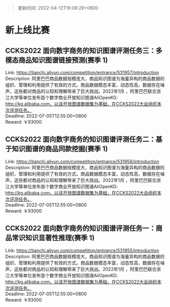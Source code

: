 > 更新时间: 2022-04-12T16:06:29+0800 

# 新上线比赛


## CCKS2022 面向数字商务的知识图谱评测任务三：多模态商品知识图谱链接预测(赛季 1)
Link: https://tianchi.aliyun.com/competition/entrance/531957/introduction  
Description: 阿里巴巴商品数据规模庞大，商品知识图谱为海量异构的商品数据的组织、管理和利用提供了有效的方式。商品数据模态丰富，动态性高，数据存在噪声，这些都对商品的认知和理解带来了巨大挑战。2022年1月 ，阿里巴巴联合浙江大学等单位发布首个数字商业开放知识图谱AliOpenKG: http://kg.alibaba.com。以该开放图谱数据集为基础，在CCKS2022大会组织本次评测任务。  
Deadline: 2022-07-05T12:55:00+0800  
Reward: ￥93000  

## CCKS2022 面向数字商务的知识图谱评测任务二：基于知识图谱的商品同款挖掘(赛季 1)
Link: https://tianchi.aliyun.com/competition/entrance/531956/introduction  
Description: 阿里巴巴商品数据规模庞大，商品知识图谱为海量异构的商品数据的组织、管理和利用提供了有效的方式。商品数据模态丰富，动态性高，数据存在噪声，这些都对商品的认知和理解带来了巨大挑战。2022年1月 ，阿里巴巴联合浙江大学等单位发布首个数字商业开放知识图谱AliOpenKG: http://kg.alibaba.com。以该开放图谱数据集为基础，在CCKS2022大会组织本次评测任务。  
Deadline: 2022-07-05T12:55:00+0800  
Reward: ￥93000  

## CCKS2022 面向数字商务的知识图谱评测任务一：商品常识知识显著性推理(赛季 1)
Link: https://tianchi.aliyun.com/competition/entrance/531955/introduction  
Description: 阿里巴巴商品数据规模庞大，商品知识图谱为海量异构的商品数据的组织、管理和利用提供了有效的方式。商品数据模态丰富，动态性高，数据存在噪声，这些都对商品的认知和理解带来了巨大挑战。2022年1月 ，阿里巴巴联合浙江大学等单位发布首个数字商业开放知识图谱AliOpenKG: http://kg.alibaba.com。以该开放图谱数据集为基础，在CCKS2022大会组织本次评测任务。  
Deadline: 2022-07-05T12:55:00+0800  
Reward: ￥93000  

